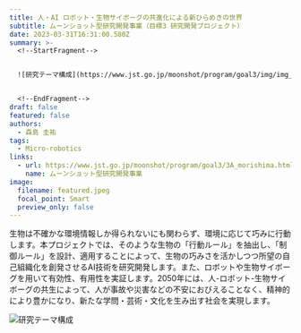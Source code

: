 ```yaml
---
title: 人・AI ロボット・生物サイボーグの共進化による新ひらめきの世界
subtitle: ムーンショット型研究開発事業（目標3 研究開発プロジェクト）
date: 2023-03-31T16:31:00.580Z
summary: >-
  <!--StartFragment-->


  ![研究テーマ構成](https://www.jst.go.jp/moonshot/program/goal3/img/img_3A_morishima.jpg)


  <!--EndFragment-->
draft: false
featured: false
authors:
  - 森島 圭祐
tags:
  - Micro-robotics
links:
  - url: https://www.jst.go.jp/moonshot/program/goal3/3A_morishima.html
    name: ムーンショット型研究開発事業
image:
  filename: featured.jpeg
  focal_point: Smart
  preview_only: false
---
```

<!--StartFragment-->

生物は不確かな環境情報しか得られないにも関わらず、環境に応じて巧みに行動します。本プロジェクトでは、そのような生物の「行動ルール」を抽出し、「制御ルール」を設計、適用することによって、生物の巧みさを活かしつつ所望の自己組織化を創発させるAI技術を研究開発します。また、ロボットや生物サイボーグを用いて有効性、有用性を実証します。2050年には、人-ロボット-生物サイボーグの共生によって、人が事故や災害などの不安におびえることなく、精神的により豊かになり、新たな学問・芸術・文化を生み出す社会を実現します。

<!--EndFragment-->

<!--StartFragment-->

![研究テーマ構成](https://www.jst.go.jp/moonshot/program/goal3/img/img_3A_morishima.jpg)

<!--EndFragment-->